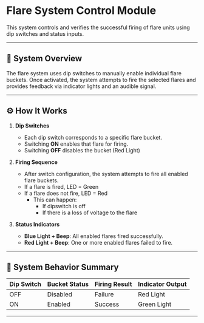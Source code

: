 # Flare System Control Module

This system controls and verifies the successful firing of flare units using dip switches and status inputs.

---

## 🧩 System Overview

The flare system uses dip switches to manually enable individual flare buckets. Once activated, the system attempts to fire the selected flares and provides feedback via indicator lights and an audible signal.

---

## ⚙️ How It Works

1. **Dip Switches**  
   - Each dip switch corresponds to a specific flare bucket.  
   - Switching **ON** enables that flare for firing.  
   - Switching **OFF** disables the bucket (Red Light)

2. **Firing Sequence**  
   - After switch configuration, the system attempts to fire all enabled flare buckets.
   - If a flare is fired, LED = Green
   - If a flare does not fire, LED = Red
        - This can happen:
             - If dipswitch is off
             - If there is a loss of voltage to the flare

3. **Status Indicators**  
   - **Blue Light + Beep**: All enabled flares fired successfully.  
   - **Red Light + Beep**: One or more enabled flares failed to fire.

---

## 🔧 System Behavior Summary

| Dip Switch | Bucket Status | Firing Result       | Indicator Output     |
|------------|----------------|---------------------|-----------------------|
| OFF        | Disabled       | Failure             | Red Light            |
| ON         | Enabled        | Success             | Green Light          |

---

